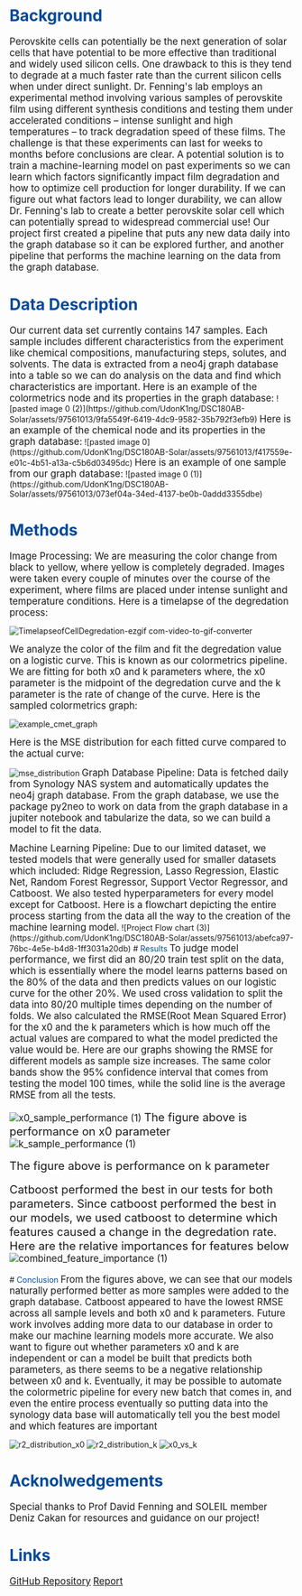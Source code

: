 # <span style="color: #004a99;">Background</span>
<span style="font-size: larger;">Perovskite cells can potentially be the next generation of solar cells that have potential to be more effective than traditional and widely used silicon cells.  One drawback to this is they tend to degrade at a much faster rate than the current silicon cells when under direct sunlight. 
  Dr. Fenning's lab employs an experimental method involving various samples of perovskite
film using different synthesis conditions and testing them under accelerated conditions –
intense sunlight and high temperatures – to track degradation speed of these films. The
challenge is that these experiments can last for weeks to months before conclusions are
clear. A potential solution is to train a machine-learning model on past
experiments so we can learn which factors significantly impact film degradation and how
to optimize cell production for longer durability. If we can figure out what factors lead to longer durability, we can allow Dr. Fenning's lab to create a better perovskite solar cell which can potentially spread to widespread commercial use! Our project first created a pipeline that puts any new data daily into the graph database so it can be explored further, and another pipeline that performs the machine learning on the data from the graph database. </span>
 

# <span style="color: #004a99;">Data Description</span>
<span style="font-size: larger;">
  Our current data set currently contains 147 samples. Each sample includes different characteristics from the experiment like chemical compositions, manufacturing steps, solutes, and solvents. The data is extracted from a neo4j graph database into a table so we can do analysis on the data and find which characteristics are important. </span>
  
<span style="font-size: larger;">
Here is an example of the colormetrics node and its properties in the graph database:</span>
![pasted image 0 (2)](https://github.com/UdonK1ng/DSC180AB-Solar/assets/97561013/9fa5549f-6419-4dc9-9582-35b792f3efb9)

<span style="font-size: larger;">
Here is an example of the chemical node and its properties in the graph database:</span>
![pasted image 0](https://github.com/UdonK1ng/DSC180AB-Solar/assets/97561013/f417559e-e01c-4b51-a13a-c5b6d03495dc)

<span style="font-size: larger;">
Here is an example of one sample from our graph database:</span>
![pasted image 0 (1)](https://github.com/UdonK1ng/DSC180AB-Solar/assets/97561013/073ef04a-34ed-4137-be0b-0addd3355dbe)

# <span style="color: #004a99;">Methods</span>
<span style="font-size: larger;">Image Processing:
  We are measuring the color change from black to yellow, where yellow is completely degraded. Images were taken every couple of minutes over the course of the experiment, where films are placed under intense sunlight and temperature conditions. Here is a timelapse of the degredation process:</span>

![TimelapseofCellDegredation-ezgif com-video-to-gif-converter](https://github.com/UdonK1ng/DSC180AB-Solar/assets/97561013/15047423-51cc-44fa-8b07-94b8548a2eba)



<span style="font-size: larger;">We analyze the color of the film and fit the degredation value on a logistic curve. This is known as our colormetrics pipeline. We are fitting for both x0 and k parameters where, the x0 parameter is the midpoint of the degredation curve and the k parameter is the rate of change of the curve.  Here is the sampled colormetrics graph:</span>

![example_cmet_graph](https://github.com/UdonK1ng/DSC180AB-Solar/assets/97561013/4ec45804-10f7-4d5d-a0dd-8fe53979a4ca)

<span style="font-size: larger;">Here is the MSE distribution for each fitted curve compared to the actual curve:</span>

![mse_distribution](https://github.com/UdonK1ng/DSC180AB-Solar/assets/97561013/95394fef-d858-45ef-afdf-49c76b0e976b)
<span style="font-size: larger;">
Graph Database Pipeline:
  Data is fetched daily from Synology NAS system and automatically updates the neo4j graph database. From the graph database, we use the package py2neo to work on data from the graph database in a jupiter notebook and tabularize the data, so we can build a model to fit the data.</span>  

<span style="font-size: larger;">
Machine Learning Pipeline: 
  Due to our limited dataset, we tested models that were generally used for smaller datasets which included: Ridge Regression, Lasso Regression, Elastic Net, Random Forest Regressor, Support Vector Regressor, and Catboost.  We also tested hyperparameters for every model except for Catboost.
  Here is a flowchart depicting the entire process starting from the data all the way to the creation of the machine learning model.</span> 
![Project Flow chart (3)](https://github.com/UdonK1ng/DSC180AB-Solar/assets/97561013/abefca97-76bc-4e5e-b4d8-1ff3031a20db)
</span>
# <span style="color: #004a99;">Results</span>
<span style="font-size: larger;">
  To judge model performance, we first did an 80/20 train test split on the data, which is essentially where the model learns patterns based on the 80% of the data and then predicts values on our logistic curve for the other 20%.  We used cross validation to split the data into 80/20 multiple times depending on the number of folds.  We also calculated the RMSE(Root Mean Squared Error) for the x0 and the k parameters which is how much off the actual values are compared to what the model predicted the value would be. Here are our graphs showing the RMSE for different models as sample size increases.  The same color bands show the 95% confidence interval that comes from testing the model 100 times, while the solid line is the average RMSE from all the tests. 
  
![x0_sample_performance (1)](https://github.com/UdonK1ng/DSC180AB-Solar/assets/97561013/a26fb123-43b5-4115-83e6-1e0dee7d18d7)
<span style="font-size: larger;">The figure above is performance on x0 parameter</span>
![k_sample_performance (1)](https://github.com/UdonK1ng/DSC180AB-Solar/assets/97561013/471d2b07-2968-4a84-8aa6-6c3d686717f7)

<span style="font-size: larger;">The figure above is performance on k parameter</span>

<span style="font-size: larger;">Catboost performed the best in our tests for both parameters. Since catboost performed the best in our models, we used catboost to determine which features caused a change in the degredation rate. Here are the relative importances for features below</span>
![combined_feature_importance (1)](https://github.com/UdonK1ng/DSC180AB-Solar/assets/97561013/71a6fed9-e096-4118-8294-cd2321228c10)

</span>
# <span style="color: #004a99;">Conclusion</span>
<span style="font-size: larger;">From the figures above, we can see that our models naturally performed better as more samples were added to the graph database. Catboost appeared to have the lowest RMSE across all sample levels and both x0 and k parameters. 
  Future work involves adding more data to our database in order to make our machine learning models more accurate. We also want to figure out whether parameters x0 and k are independent or can a model be built that predicts both parameters, as there seems to be a negative relationship between x0 and k. Eventually, it may be possible to automate the colormetric pipeline for every new batch that comes in, and even the entire process eventually so putting data into the synology data base will automatically tell you the best model and which features are important</span>
  
![r2_distribution_x0](https://github.com/UdonK1ng/DSC180AB-Solar/assets/97561013/b9cd71b8-d542-4b62-aa4c-6931d76d385b)
![r2_distribution_k](https://github.com/UdonK1ng/DSC180AB-Solar/assets/97561013/9f09d16f-dff3-43ca-8deb-0c7ea6925a3b)
![x0_vs_k](https://github.com/UdonK1ng/DSC180AB-Solar/assets/97561013/1e7b7633-0838-48ba-bd0e-ea9bfdbbf568)

  
# <span style="color: #004a99;">Acknolwedgements</span>
<span style="font-size: larger;">Special thanks to Prof David Fenning and SOLEIL member Deniz Cakan for resources and guidance on our project!</span>

# <span style="color: #004a99;">Links</span>
<span style="font-size: larger;">[GitHub Repository](https://github.com/ajohari114/dsc180-solar2.git)</span>
<span style="font-size: larger;">[Report](https://github.com/omicron3808/artifact-directory/blob/main/report.pdf)</span>

